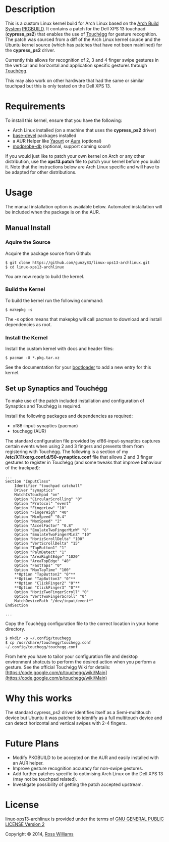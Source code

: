 Description
===========

This is a custom Linux kernel build for Arch Linux based on the [Arch Build System](https://wiki.archlinux.org/index.php/Arch_Build_System) [PKGBUILD](https://wiki.archlinux.org/index.php/PKGBUILD). It contains a patch for the Dell XPS 13 touchpad (**cypress_ps2**) that enables the use of [Touchégg](https://code.google.com/p/touchegg/) for gesture recognition. The patch was sourced from a diff of the Arch Linux kernel source and the Ubuntu kernel source (which has patches that have not been mainlined) for the **cypress_ps2** driver.  

Currently this allows for recognition of 2, 3 and 4 finger swipe gestures in the vertical and horizontal and application specific gestures through [Touchégg](https://code.google.com/p/touchegg/).

This may also work on other hardware that had the same or similar touchpad but this is only tested on the Dell XPS 13.

Requirements
============

To install this kernel, ensure that you have the following:

* Arch Linux installed (on a machine that uses the **cypress_ps2** driver)
* [base-devel](https://www.archlinux.org/groups/x86_64/base-devel/) packages installed
* a AUR Helper like [Yaourt](https://wiki.archlinux.org/index.php/yaourt) or [Aura](https://wiki.archlinux.org/index.php/aura) (optional)
* [modprobe-db](https://wiki.archlinux.org/index.php/Modprobed_db) (optional, support coming soon!)

If you would just like to patch your own kernel on Arch or any other distribution, use the **xps13.patch** file to patch your kernel before you build it. Note that the instructions below are Arch Linux specific and will have to be adapted for other distributions.

Usage
=====

The manual installation option is available below. Automated installation will be included when the package is on the AUR.

Manual Install
--------------

### Aquire the Source

Acquire the package source from Github:

	$ git clone https://github.com/gunzy83/linux-xps13-archlinux.git
	$ cd linux-xps13-archlinux

You are now ready to build the kernel.

### Build the Kernel

To build the kernel run the following command:

	$ makepkg -s

The *-s* option means that makepkg will call pacman to download and install dependencies as root.

### Install the Kernel

Install the custom kernel with docs and header files:

	$ pacman -U *.pkg.tar.xz

See the documentation for your [bootloader](https://wiki.archlinux.org/index.php/Boot_loaders) to add a new entry for this kernel.

Set up Synaptics and Touchégg
-----------------------------

To make use of the patch included installation and configuration of Synaptics and Touchégg is required.

Install the following packages and dependencies as required:

* xf86-input-synaptics (pacman)
* touchegg (AUR)

The standard configuration file provided by xf86-input-synaptics captures certain events when using 2 and 3 fingers and prevents them from registering with Touchégg. The following is a section of my **/etc/X11/xorg.conf.d/50-synaptics.conf** file that allows 2 and 3 finger gestures to register in Touchégg (and some tweaks that improve behaviour of the trackpad):

	...
	Section "InputClass"
		Identifier "touchpad catchall"
		Driver "synaptics"
		MatchIsTouchpad "on"
		Option "CircularScrolling" "0"
		Option "Protocol" "event"
		Option "FingerLow" "10"
		Option "FingerHigh" "40"
		Option "MinSpeed" "0.4"        
		Option "MaxSpeed" "2"
		Option "AccelFactor" "0.8"
		Option "EmulateTwoFingerMinW" "8" 
		Option "EmulateTwoFingerMinZ" "10"
		Option "HorizScrollDelta" "100"
		Option "VertScrollDelta" "15"
		Option "TapButton1" "1"
		Option "PalmDetect" "1"
		Option "AreaRightEdge" "1020"
		Option "AreaTopEdge" "40"
		Option "FastTaps" "0"
		Option "MaxTapTime" "100"
		**Option "TapButton2" "0"**
		**Option "TapButton3" "0"**
		**Option "ClickFinger2" "0"**
		**Option "ClickFinger3" "0"**
		Option "HorizTwoFingerScroll" "0"
		Option "VertTwoFingerScroll" "0"
		MatchDevicePath "/dev/input/event*"
	EndSection
	
	...

Copy the Touchégg configuration file to the correct location in your home directory.

	$ mkdir -p ~/.config/touchegg
	$ cp /usr/share/touchegg/touchegg.conf ~/.config/touchegg/touchegg.conf

From here you have to tailor your configuration file and desktop environment shotcuts to perform the desired action when you perform a gesture. See the official Touchégg Wiki for details: [https://code.google.com/p/touchegg/wiki/Main](https://code.google.com/p/touchegg/wiki/Main)

Why this works
==============

The standard cypress_ps2 driver identifies itself as a Semi-multitouch device but Ubuntu it was patched to identify as a full multitouch device and can detect horizontal and vertical swipes with 2-4 fingers.

Future Plans
============

* Modify PKGBUILD to be accepted on the AUR and easily installed with an AUR helper.
* Improve gesture recognition accuracy for non-swipe gestures.
* Add further patches specific to optimising Arch Linux on the Dell XPS 13 (may not be touchpad related).
* Investigate possibility of getting the patch accepted upstream.

License
=======

linux-xps13-archlinux is provided under the terms of [GNU GENERAL PUBLIC LICENSE Version 2](http://www.gnu.org/licenses/old-licenses/gpl-2.0.txt)

Copyright &copy; 2014, [Ross Williams](mailto:gunzy83au@gmail.com)

